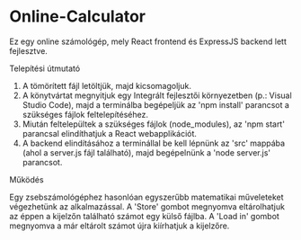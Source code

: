 # Online-Calculator
 Ez egy online számológép, mely React frontend és ExpressJS backend lett fejlesztve.

Telepítési útmutató

1. A tömörített fájl letöltjük, majd kicsomagoljuk.
2. A könytvártat megnyitjuk egy Integrált fejlesztői környezetben (p.: Visual Studio Code), majd a terminálba begépeljük az 'npm install' parancsot a szükséges fájlok  feltelepítéséhez.
3. Miután feltelepültek a szükséges fájlok (node_modules), az 'npm start' parancsal elindíthatjuk a React webapplikációt.
4. A backend elindításához a terminállal be kell lépnünk az 'src' mappába (ahol a server.js fájl található), majd begépelnünk a 'node server.js' parancsot.

Működés

Egy zsebszámológéphez hasonlóan egyszerűbb matematikai műveleteket végezhetünk az alkalmazással.
A 'Store' gombot megnyomva eltárolhatjuk az éppen a kijelzőn található számot egy külső fájlba.
A 'Load in' gombot megnyomva a már eltárolt számot újra kiírhatjuk a kijelzőre.
